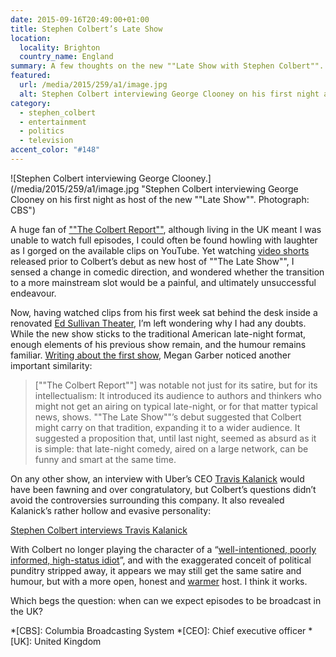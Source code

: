 ```yaml
---
date: 2015-09-16T20:49:00+01:00
title: Stephen Colbert’s Late Show
location:
  locality: Brighton
  country_name: England
summary: A few thoughts on the new ""Late Show with Stephen Colbert"".
featured:
  url: /media/2015/259/a1/image.jpg
  alt: Stephen Colbert interviewing George Clooney on his first night as host of the new ’Late Show‘.
category:
  - stephen_colbert
  - entertainment
  - politics
  - television
accent_color: "#148"
---
```


![Stephen Colbert interviewing George Clooney.](/media/2015/259/a1/image.jpg "Stephen Colbert interviewing George Clooney on his first night as host of the new ""Late Show"". Photograph: CBS")

A huge fan of [""The Colbert Report""][1], although living in the UK meant I was unable to watch full episodes, I could often be found howling with laughter as I gorged on the available clips on YouTube. Yet watching [video shorts][2] released prior to Colbert’s debut as new host of ""The Late Show"", I sensed a change in comedic direction, and wondered whether the transition to a more mainstream slot would be a painful, and ultimately unsuccessful endeavour.

Now, having watched clips from his first week sat behind the desk inside a renovated [Ed Sullivan Theater][3], I’m left wondering why I had any doubts. While the new show sticks to the traditional American late-night format, enough elements of his previous show remain, and the humour remains familiar. [Writing about the first show][4], Megan Garber noticed another important similarity:

> [""The Colbert Report""] was notable not just for its satire, but for its intellectualism: It introduced its audience to authors and thinkers who might not get an airing on typical late-night, or for that matter typical news, shows. ""The Late Show""’s debut suggested that Colbert might carry on that tradition, expanding it to a wider audience. It suggested a proposition that, until last night, seemed as absurd as it is simple: that late-night comedy, aired on a large network, can be funny and smart at the same time.

On any other show, an interview with Uber’s CEO [Travis Kalanick][5] would have been fawning and over congratulatory, but Colbert’s questions didn’t avoid the controversies surrounding this company. It also revealed Kalanick’s rather hollow and evasive personality:

[Stephen Colbert interviews Travis Kalanick](https://www.youtube.com/watch?v=wGdjLv8neBs)

With Colbert no longer playing the character of a “[well-intentioned, poorly informed, high-status idiot][6]”, and with the exaggerated conceit of political punditry stripped away, it appears we may still get the same satire and humour, but with a more open, honest and [warmer][7] host. I think it works.

Which begs the question: when can we expect episodes to be broadcast in the UK?

[1]: https://en.wikipedia.org/wiki/The_Colbert_Report
[2]: https://www.youtube.com/watch?v=rFtam2eAkfo
[3]: https://en.wikipedia.org/wiki/Ed_Sullivan_Theater
[4]: http://www.theatlantic.com/entertainment/archive/2015/09/stephen-colbert-late-show-cbs-letterman/404407/
[5]: https://pando.com/2012/10/24/travis-shrugged/
[6]: https://www.nytimes.com/2005/09/25/magazine/funny-about-the-news.html
[7]: https://www.youtube.com/watch?v=opVaEC_WxWs

*[CBS]: Columbia Broadcasting System
*[CEO]: Chief executive officer
*[UK]: United Kingdom
